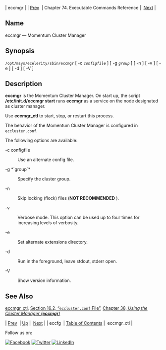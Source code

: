 | eccmgr |
| [Prev](executable.eccfg.php)  | Chapter 74. Executable Commands Reference |  [Next](executable.eccmgr_ctl.php) |

<a name="executable.eccmgr"></a>
## Name

eccmgr — Momentum Cluster Manager

## Synopsis

`/opt/msys/ecelerity/sbin/eccmgr` [ -c *`configfile`* ] [ -g *`group`* ] [ -n ] [ -v ] [ -e ] [ -d ] [ -V ]

<a name="idp12173616"></a>
## Description

**eccmgr** is the Momentum Cluster Manager. On start up, the script **/etc/init.d/eccmgr start**       runs **eccmgr** as a service on the node designated as cluster manager.

Use **eccmgr_ctl** to start, stop, or restart this process.

The behavior of the Momentum Cluster Manager is configured in `eccluster.conf`.

The following options are available:

<dl class="variablelist">

<dt>-c configfile</dt>

<dd>

Use an alternate config file.

</dd>

<dt>-g *`group`*</dt>

<dd>

Specify the cluster group.

</dd>

<dt>-n</dt>

<dd>

Skip locking (flock) files (**NOT RECOMMENDED** ).

</dd>

<dt>-v</dt>

<dd>

Verbose mode. This option can be used up to four times for increasing levels of verbosity.

</dd>

<dt>-e</dt>

<dd>

Set alternate extensions directory.

</dd>

<dt>-d</dt>

<dd>

Run in the foreground, leave stdout, stderr open.

</dd>

<dt>-V</dt>

<dd>

Show version information.

</dd>

</dl>

<a name="idp12193728"></a>
## See Also

[eccmgr_ctl](executable.eccmgr_ctl.php "eccmgr_ctl"), [Section 16.2, “`eccluster.conf` File”](conf.ref.eccluster.conf.php "16.2. eccluster.conf File"), [Chapter 38, *Using the Cluster Manager (**eccmgr**)*](cluster.config.operations.php "Chapter 38. Using the Cluster Manager (eccmgr)") 

| [Prev](executable.eccfg.php)  | [Up](exec.cmds.ref.php) |  [Next](executable.eccmgr_ctl.php) |
| eccfg  | [Table of Contents](index.php) |  eccmgr_ctl |

Follow us on:

[![Facebook](https://support.messagesystems.com/images/icon-facebook.png)](http://www.facebook.com/messagesystems) [![Twitter](https://support.messagesystems.com/images/icon-twitter.png)](http://twitter.com/#!/MessageSystems) [![LinkedIn](https://support.messagesystems.com/images/icon-linkedin.png)](http://www.linkedin.com/company/message-systems)